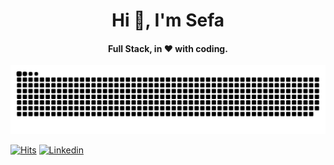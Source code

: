 
<h1 align="center">Hi 👋, I'm Sefa</h1>
<h4 align="center">Full Stack, in ❤️ with coding.</h4>

![Snake animation](github-contribution-grid-snake.svg)

[![Hits](https://hits.seeyoufarm.com/api/count/incr/badge.svg?url=https%3A%2F%2Fgithub.com%2Fsefakoza&count_bg=%23FF2929&title_bg=%23555555&icon=&icon_color=%23E7E7E7&title=Profile+Views&edge_flat=false)](https://sefakozan.com)
[![Linkedin](https://img.shields.io/badge/Linkedin-ff2929.svg?logo=linkedin&logoWidth=20)](https://www.linkedin.com/in/sefa-kozan/)
<!--[![Portfolio](https://img.shields.io/badge/Portfolio-ff2929.svg?logo=firefox&logoWidth=20&logoColor=ffffff)](https://sefakozan.com/)-->

